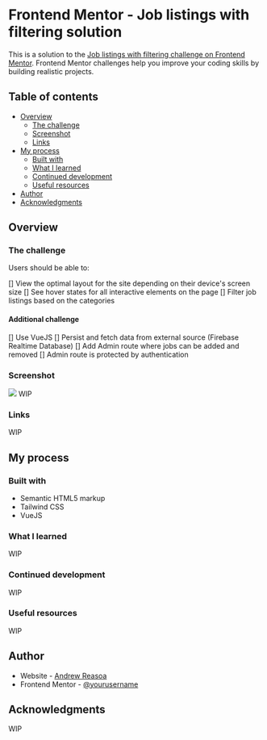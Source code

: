 # Frontend Mentor - Job listings with filtering solution

This is a solution to the [Job listings with filtering challenge on Frontend Mentor](https://www.frontendmentor.io/challenges/job-listings-with-filtering-ivstIPCt). Frontend Mentor challenges help you improve your coding skills by building realistic projects. 

## Table of contents

- [Overview](#overview)
  - [The challenge](#the-challenge)
  - [Screenshot](#screenshot)
  - [Links](#links)
- [My process](#my-process)
  - [Built with](#built-with)
  - [What I learned](#what-i-learned)
  - [Continued development](#continued-development)
  - [Useful resources](#useful-resources)
- [Author](#author)
- [Acknowledgments](#acknowledgments)

## Overview

### The challenge

Users should be able to:

[] View the optimal layout for the site depending on their device's screen size
[] See hover states for all interactive elements on the page
[] Filter job listings based on the categories

#### Additional challenge

[] Use VueJS
[] Persist and fetch data from external source (Firebase Realtime Database)
[] Add Admin route where jobs can be added and removed
[] Admin route is protected by authentication

### Screenshot

![](./screenshot.jpg)
WIP

### Links

WIP

## My process

### Built with

- Semantic HTML5 markup
- Tailwind CSS
- VueJS

### What I learned

WIP

### Continued development

WIP

### Useful resources

WIP

## Author

- Website - [Andrew Reasoa](https://www.andrewreasoa.com)
- Frontend Mentor - [@yourusername](https://www.frontendmentor.io/profile/yourusername)

## Acknowledgments

WIP
